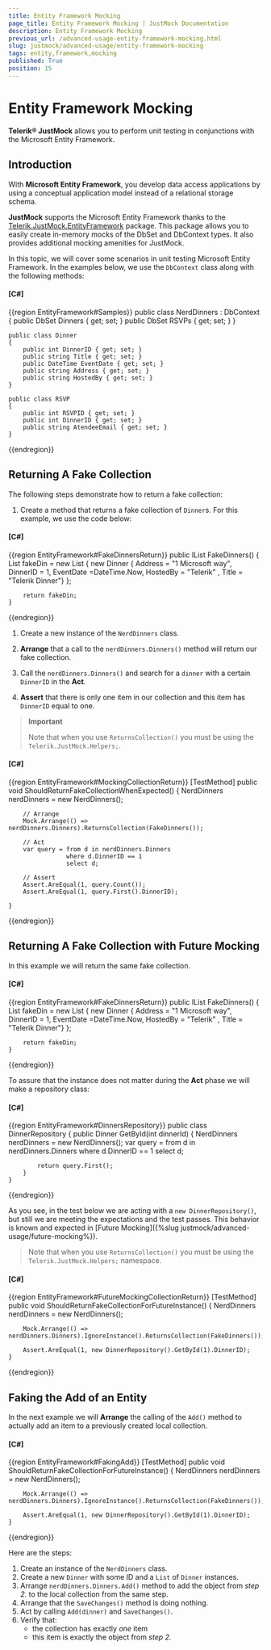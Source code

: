 ```yaml
---
title: Entity Framework Mocking
page_title: Entity Framework Mocking | JustMock Documentation
description: Entity Framework Mocking
previous_url: /advanced-usage-entity-framework-mocking.html
slug: justmock/advanced-usage/entity-framework-mocking
tags: entity,framework,mocking
published: True
position: 15
---
```


# Entity Framework Mocking

__Telerik® JustMock__ allows you to perform unit testing in conjunctions with the Microsoft Entity Framework.

## Introduction

With __Microsoft Entity Framework__, you develop data access applications by using a conceptual application model instead of a relational storage schema.

__JustMock__ supports the Microsoft Entity Framework thanks to the [Telerik.JustMock.EntityFramework](https://github.com/tailsu/Telerik.JustMock.EntityFramework) package. This package allows you to easily create in-memory mocks of the DbSet and DbContext types. It also provides additional mocking amenities for JustMock.

In this topic, we will cover some scenarios in unit testing Microsoft Entity Framework. In the examples below, we use the `DbContext` class along with the following methods:

  #### __[C#]__

  {{region EntityFramework#Samples}}
	public class NerdDinners : DbContext
	{
	    public DbSet<Dinner> Dinners { get; set; }
	    public DbSet<RSVP> RSVPs { get; set; }
	}
	
	public class Dinner
	{
	    public int DinnerID { get; set; }
	    public string Title { get; set; }
	    public DateTime EventDate { get; set; }
	    public string Address { get; set; }
	    public string HostedBy { get; set; }
	}
	
	public class RSVP
	{
	    public int RSVPID { get; set; }
	    public int DinnerID { get; set; }
	    public string AtendeeEmail { get; set; }
	}
   
  {{endregion}}


## Returning A Fake Collection

The following steps demonstrate how to return a fake collection:

1. Create a method that returns a fake collection of `Dinner`s. For this example, we use the code below:

  #### __[C#]__

  {{region EntityFramework#FakeDinnersReturn}}
    public IList<Dinner> FakeDinners()
	{ 
	    List<Dinner> fakeDin = new List<Dinner>
	    {
	        new Dinner { Address = "1 Microsoft way", DinnerID = 1, EventDate =DateTime.Now, HostedBy = "Telerik" , Title = "Telerik Dinner"}
	    };
	
	    return fakeDin;
	}
  {{endregion}}

1. Create a new instance of the `NerdDinners` class.

1. __Arrange__ that a call to the `nerdDinners.Dinners()` method will return our fake collection.

1. Call the `nerdDinners.Dinners()` and search for a `dinner` with a certain `DinnerID` in the __Act__.

1. __Assert__ that there is only one item in our collection and this item has `DinnerID` equal to one.

> **Important**
>
> Note that when you use `ReturnsCollection()` you must be using the `Telerik.JustMock.Helpers;`.

  #### __[C#]__

  {{region EntityFramework#MockingCollectionReturn}}
	[TestMethod]
	public void ShouldReturnFakeCollectionWhenExpected()
	{
	    NerdDinners nerdDinners = new NerdDinners();
	
	    // Arrange
	    Mock.Arrange(() => nerdDinners.Dinners).ReturnsCollection(FakeDinners());
	
	    // Act
	    var query = from d in nerdDinners.Dinners
	                where d.DinnerID == 1
	                select d;
	
	    // Assert
	    Assert.AreEqual(1, query.Count());
	    Assert.AreEqual(1, query.First().DinnerID);
	
	}
  {{endregion}}

## Returning A Fake Collection with Future Mocking

In this example we will return the same fake collection.

  #### __[C#]__

  {{region EntityFramework#FakeDinnersReturn}}
    public IList<Dinner> FakeDinners()
	{ 
	    List<Dinner> fakeDin = new List<Dinner>
	    {
	        new Dinner { Address = "1 Microsoft way", DinnerID = 1, EventDate =DateTime.Now, HostedBy = "Telerik" , Title = "Telerik Dinner"}
	    };
	
	    return fakeDin;
	}
  {{endregion}}

To assure that the instance does not matter during the __Act__ phase we will make a repository class:

  #### __[C#]__

  {{region EntityFramework#DinnersRepository}}
	public class DinnerRepository
	{
	    public Dinner GetById(int dinnerId)
	    {
	        NerdDinners nerdDinners = new NerdDinners();
	        var query = from d in nerdDinners.Dinners
	                    where d.DinnerID == 1
	                    select d;
	
	        return query.First();
	    }
	}
  {{endregion}}

As you see, in the test below we are acting with a `new DinnerRepository()`, but still we are meeting the expectations and the test passes. This behavior is known and expected in [Future Mocking]({%slug justmock/advanced-usage/future-mocking%}).

> Note that when you use `ReturnsCollection()` you must be using the `Telerik.JustMock.Helpers;` namespace.

  #### __[C#]__

  {{region EntityFramework#FutureMockingCollectionReturn}}
	[TestMethod]
	public void ShouldReturnFakeCollectionForFutureInstance()
	{
	    NerdDinners nerdDinners = new NerdDinners();
	
	    Mock.Arrange(() => nerdDinners.Dinners).IgnoreInstance().ReturnsCollection(FakeDinners());
	
	    Assert.AreEqual(1, new DinnerRepository().GetById(1).DinnerID);
	}	
  {{endregion}}

## Faking the Add of an Entity

In the next example we will __Arrange__ the calling of the `Add()` method to actually add an item to a previously created local collection.

  #### __[C#]__
  
  {{region EntityFramework#FakingAdd}}
	[TestMethod]
	public void ShouldReturnFakeCollectionForFutureInstance()
	{
	    NerdDinners nerdDinners = new NerdDinners();
	
	    Mock.Arrange(() => nerdDinners.Dinners).IgnoreInstance().ReturnsCollection(FakeDinners());
	
	    Assert.AreEqual(1, new DinnerRepository().GetById(1).DinnerID);
	}	
  {{endregion}}

Here are the steps:

1. Create an instance of the `NerdDinners` class.
1. Create a new `Dinner` with some ID and a `List` of `Dinner` instances.
1. Arrange `nerdDinners.Dinners.Add()` method to add the object from *step 2.* to the local collection from the same step.
1. Arrange that the `SaveChanges()` method is doing nothing.
1. Act by calling `Add(dinner)` and `SaveChanges()`.
1. Verify that:
	* the collection has exactly *one* item
	* this item is exactly the object from *step 2.*
